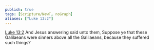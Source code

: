 ```yaml
---
publish: true
tags: [Scripture/NewT, noGraph]
aliases: ["Luke 13:2"]
---
```

[Luke 13:2](https://churchofjesuschrist.org/study/scriptures/nt/luke/13?lang=eng&id=p2#p2) And Jesus answering said unto them, Suppose ye that these Galilaeans were sinners above all the Galilaeans, because they suffered such things?
